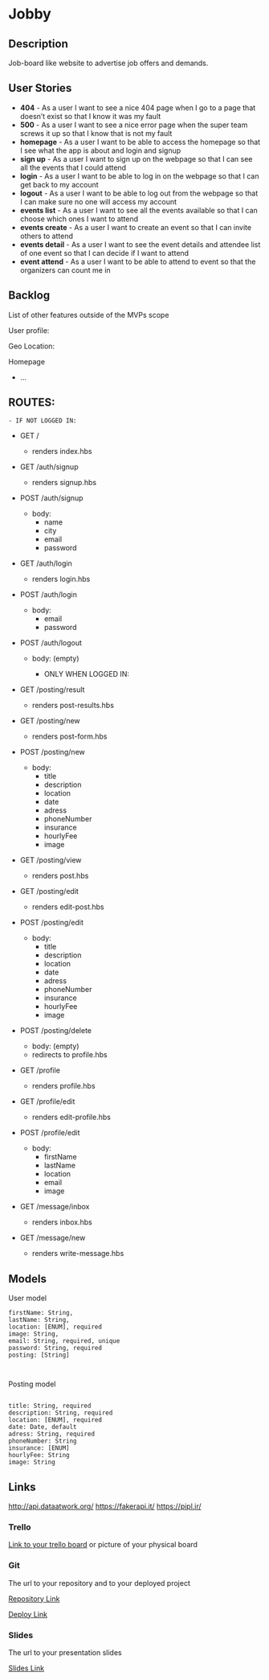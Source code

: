 # Jobby

## Description

Job-board like website to advertise job offers and demands.

## User Stories

- **404** - As a user I want to see a nice 404 page when I go to a page that doesn’t exist so that I know it was my fault
- **500** - As a user I want to see a nice error page when the super team screws it up so that I know that is not my fault
- **homepage** - As a user I want to be able to access the homepage so that I see what the app is about and login and signup
- **sign up** - As a user I want to sign up on the webpage so that I can see all the events that I could attend
- **login** - As a user I want to be able to log in on the webpage so that I can get back to my account
- **logout** - As a user I want to be able to log out from the webpage so that I can make sure no one will access my account
- **events list** - As a user I want to see all the events available so that I can choose which ones I want to attend
- **events create** - As a user I want to create an event so that I can invite others to attend
- **events detail** - As a user I want to see the event details and attendee list of one event so that I can decide if I want to attend
- **event attend** - As a user I want to be able to attend to event so that the organizers can count me in

## Backlog

List of other features outside of the MVPs scope

User profile:

Geo Location:

Homepage

- ...

## ROUTES:

    - IF NOT LOGGED IN:

- GET /
  - renders index.hbs
- GET /auth/signup
  - renders signup.hbs
- POST /auth/signup
  - body:
    - name
    - city
    - email
    - password
- GET /auth/login
  - renders login.hbs
- POST /auth/login
  - body:
    - email
    - password
- POST /auth/logout

  - body: (empty)

    - ONLY WHEN LOGGED IN:

- GET /posting/result
  - renders post-results.hbs
- GET /posting/new
  - renders post-form.hbs
- POST /posting/new
  - body:
    - title
    - description
    - location
    - date
    - adress
    - phoneNumber
    - insurance
    - hourlyFee
    - image
- GET /posting/view
  - renders post.hbs
- GET /posting/edit
  - renders edit-post.hbs
- POST /posting/edit
  - body:
    - title
    - description
    - location
    - date
    - adress
    - phoneNumber
    - insurance
    - hourlyFee
    - image
- POST /posting/delete
  - body: (empty)
  - redirects to profile.hbs
- GET /profile
  - renders profile.hbs
- GET /profile/edit
  - renders edit-profile.hbs
- POST /profile/edit
  - body:
    - firstName
    - lastName
    - location
    - email
    - image
- GET /message/inbox
  - renders inbox.hbs
- GET /message/new
  - renders write-message.hbs

## Models

User model

```
firstName: String,
lastName: String,
location: [ENUM], required
image: String,
email: String, required, unique
password: String, required
posting: [String]



```

Posting model

```

title: String, required
description: String, required
location: [ENUM], required
date: Date, default
adress: String, required
phoneNumber: String
insurance: [ENUM]
hourlyFee: String
image: String

```

## Links

http://api.dataatwork.org/
https://fakerapi.it/
https://pipl.ir/

### Trello

[Link to your trello board](https://trello.com) or picture of your physical board

### Git

The url to your repository and to your deployed project

[Repository Link](https://github.com/Praa199/Jobby.git)

[Deploy Link](http://heroku.com)

### Slides

The url to your presentation slides

[Slides Link](http://slides.com)
